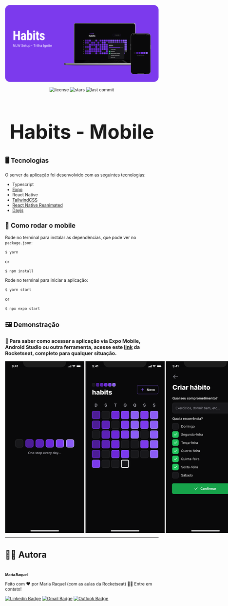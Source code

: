 <img src='../images/Habits.png' style='border-radius: 16px;'/>
<p align='center'>
  <img src="https://img.shields.io/github/license/M-RaquelCS/NLW_Setup?style=social" alt='license'/>
  <img src="https://img.shields.io/github/stars/M-RaquelCS/NLW_Setup?style=social" alt='stars'/>
  <img src="https://img.shields.io/github/last-commit/M-RaquelCS/NLW_Setup?style=social" alt='last commit'/>
</p>

<h1 align="center" style='font-size: 4rem; font-weight: bold;'>Habits - Mobile</h1>

<h2>🖥️ Tecnologias</h2>

O server da aplicação foi desenvolvido com as seguintes tecnologias:

- Typescript
- [Expo](https://expo.dev)
- React Native
- [TailwindCSS](https://tailwindcss.com)
- [React Native Reanimated](https://docs.swmansion.com/react-native-reanimated/)
- [Dayjs](https://day.js.org)

<h2>🚀 Como rodar o mobile</h2>

Rode no terminal para instalar as dependências, que pode ver no ```package.json```:

```bash
$ yarn
```
or
```bash
$ npm install
```

Rode no terminal para iniciar a aplicação:
```bash
$ yarn start
```
or
```bash
$ npx expo start
```
<h2>🖼️ Demonstração</h2>

### 📱 Para saber como acessar a aplicação via Expo Mobile, Android Studio ou outra ferramenta, acesse este [link](https://react-native.rocketseat.dev) da Rocketseat, completo para qualquer situação.

<div style='display: flex; flex-direction: row; gap: 4px;'>
  <img src='../images/mobile/Splash.png' style='width: 260px' />
  <img src='../images/mobile/Home.png' style='width: 260px' />
  <img src='../images/mobile/NewHabit.png' style='width: 260px' />
  <img src='../images/mobile/SpecificDay.png' style='width: 260px' />
</div>

---
# 👩‍🚀 Autora

<a href="https://app.rocketseat.com.br/me/m-raquel">
 <img style="border-radius: 50%;" src="https://avatars.githubusercontent.com/u/63611614?v=4" width="100px;" alt=""/>
 <br />
 <sub><b>Maria Raquel</b></sub></a> <a href="https://app.rocketseat.com.br/me/m-raquel" title="Rocketseat"></a>

Feito com ❤️ por Maria Raquel (com as aulas da Rocketseat) 👋🏽 Entre em contato!

 [![Linkedin Badge](https://img.shields.io/badge/-Raquel-blue?style=flat-square&logo=Linkedin&logoColor=white&link=https://www.linkedin.com/in/maria-raquel-3b27531a5/)](https://www.linkedin.com/in/maria-raquel-3b27531a5/) [![Gmail Badge](https://img.shields.io/badge/-Raquel-c14438?style=flat-square&logo=Gmail&logoColor=white&link=mailto:raquelquequel20@gmail.com)](mailto:raquelquequel20@gmail.com) [![Outlook Badge](https://img.shields.io/badge/-Raquel-0078d4?style=flat-square&logo=microsoft-outlook&logoColor=white&link=mailto:M-Raquel@outlook.com)](mailto:M-Raquel@outlook.com)